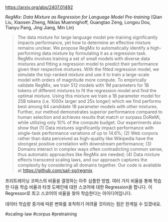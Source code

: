 https://arxiv.org/abs/2407.01492

*RegMix: Data Mixture as Regression for Language Model Pre-training* (Qian Liu, Xiaosen Zheng, Niklas Muennighoff, Guangtao Zeng, Longxu Dou, Tianyu Pang, Jing Jiang, Min Lin)

> The data mixture for large language model pre-training significantly impacts performance, yet how to determine an effective mixture remains unclear. We propose RegMix to automatically identify a high-performing data mixture by formulating it as a regression task. RegMix involves training a set of small models with diverse data mixtures and fitting a regression model to predict their performance given their respective mixtures. With the fitted regression model, we simulate the top-ranked mixture and use it to train a large-scale model with orders of magnitude more compute. To empirically validate RegMix, we train 512 models with 1M parameters for 1B tokens of different mixtures to fit the regression model and find the optimal mixture. Using this mixture we train a 1B parameter model for 25B tokens (i.e. 1000x larger and 25x longer) which we find performs best among 64 candidate 1B parameter models with other mixtures. Further, our method demonstrates superior performance compared to human selection and achieves results that match or surpass DoReMi, while utilizing only 10% of the compute budget. Our experiments also show that (1) Data mixtures significantly impact performance with single-task performance variations of up to 14.6%; (2) Web corpora rather than data perceived as high-quality like Wikipedia have the strongest positive correlation with downstream performance; (3) Domains interact in complex ways often contradicting common sense, thus automatic approaches like RegMix are needed; (4) Data mixture effects transcend scaling laws, and our approach captures the complexity by considering all domains together. Our code is available at https://github.com/sail-sg/regmix.

프리트레이닝 코퍼스의 비율을 결정하는 아주 심플한 방법. 여러 가지 비율을 통해 학습한 다음 학습 비율과 타겟 도메인에 대한 스코어에 대한 Regression을 합니다. 이 Regressor로 최고 스코어의 비율을 찾아 학습한다는 아이디어입니다.

데이터 학습량 증가에 따른 변화를 포착하기 어려울 것이라는 점은 한계일 수 있겠네요.

#scaling-law #corpus #pretraining 